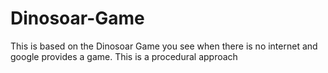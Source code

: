 # Dinosoar-Game
This is based on the Dinosoar Game you see when there is no internet and google provides a game. This is a procedural approach
